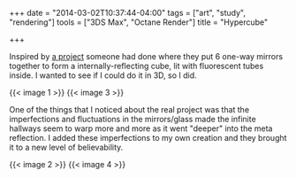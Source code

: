 +++
date = "2014-03-02T10:37:44-04:00"
tags = ["art", "study", "rendering"]
tools = ["3DS Max", "Octane Render"]
title = "Hypercube"

+++

Inspired by [a project](http://twistedsifter.com/2013/12/light-bending-cube-of-one-way-mirrors-numen-for-use/) someone had done where they put 6 one-way mirrors together to form a internally-reflecting cube, lit with fluorescent tubes inside. I wanted to see if I could do it in 3D, so I did.<!--more-->


{{< image 1 >}}
{{< image 3 >}}

One of the things that I noticed about the real project was that the imperfections and fluctuations in the mirrors/glass made the infinite hallways seem to warp more and more as it went "deeper" into the meta reflection. I added these imperfections to my own creation and they brought it to a new level of believability.

{{< image 2 >}}
{{< image 4 >}}

